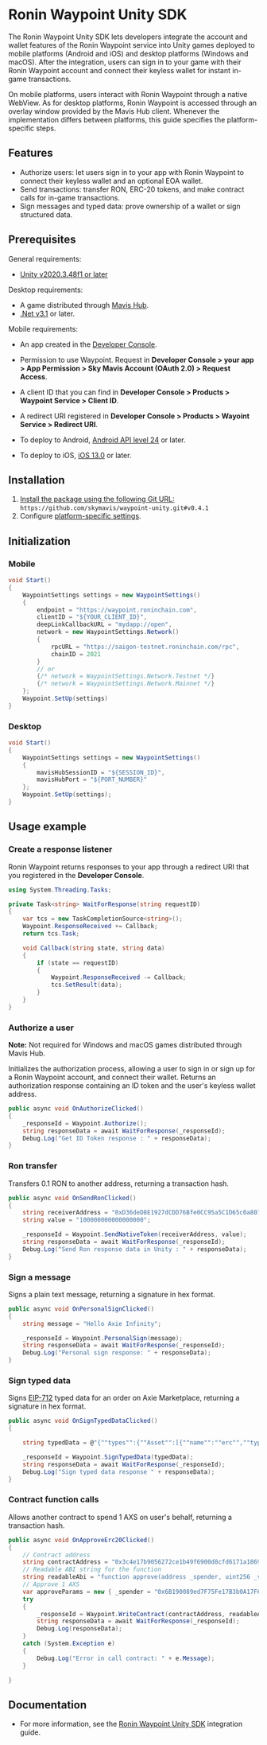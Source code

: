 # Ronin Waypoint Unity SDK

The Ronin Waypoint Unity SDK lets developers integrate the account and wallet features of the Ronin Waypoint service into Unity games deployed to mobile platforms (Android and iOS) and desktop platforms (Windows and macOS). After the integration, users can sign in to your game with their Ronin Waypoint account and connect their keyless wallet for instant in-game transactions.

On mobile platforms, users interact with Ronin Waypoint through a native WebView. As for desktop platforms, Ronin Waypoint is accessed through an overlay window provided by the Mavis Hub client. Whenever the implementation differs between platforms, this guide specifies the platform-specific steps.

## Features

- Authorize users: let users sign in to your app with Ronin Waypoint to connect their keyless wallet and an optional EOA wallet.
- Send transactions: transfer RON, ERC-20 tokens, and make contract calls for in-game transactions.
- Sign messages and typed data: prove ownership of a wallet or sign structured data.

## Prerequisites

General requirements:

- [Unity v2020.3.48f1 or later](https://unity.com/download)

Desktop requirements:

- A game distributed through [Mavis Hub](https://hub.skymavis.com).
- [.Net v3.1](https://dotnet.microsoft.com/en-us/download/dotnet/3.1) or later.

Mobile requirements:

- An app created in the [Developer Console](https://developers.skymavis.com/console/applications/).
- Permission to use Waypoint. Request in **Developer Console > your app > App Permission > Sky Mavis Account (OAuth 2.0) > Request Access**.
- A client ID that you can find in **Developer Console > Products > Waypoint Service > Client ID**.
- A redirect URI registered in **Developer Console > Products > Wayoint Service > Redirect URI**.

- To deploy to Android, [Android API level 24](https://developer.android.com/about/versions/nougat) or later.
- To deploy to iOS, [iOS 13.0](https://developer.apple.com/ios/) or later.

## Installation

1. [Install the package using the following Git URL:](https://docs.unity3d.com/Manual/upm-ui-giturl.html) `https://github.com/skymavis/waypoint-unity.git#v0.4.1`
2. Configure [platform-specific settings](https://docs.skymavis.com/mavis/ronin-waypoint/reference/unity-sdk#installation).

## Initialization

### Mobile

```csharp
void Start()
{
    WaypointSettings settings = new WaypointSettings()
    {
        endpoint = "https://waypoint.roninchain.com",
        clientID = "${YOUR_CLIENT_ID}",
        deepLinkCallbackURL = "mydapp://open",
        network = new WaypointSettings.Network()
        {
            rpcURL = "https://saigon-testnet.roninchain.com/rpc",
            chainID = 2021
        }
        // or
        {/* network = WaypointSettings.Network.Testnet */}
        {/* network = WaypointSettings.Network.Mainnet */}
    };
    Waypoint.SetUp(settings)
}
```

### Desktop

```csharp
void Start()
{
    WaypointSettings settings = new WaypointSettings()
    {
        mavisHubSessionID = "${SESSION_ID}",
        mavisHubPort = "${PORT_NUMBER}"
    };
    Waypoint.SetUp(settings);
}
```

## Usage example

### Create a response listener

Ronin Waypoint returns responses to your app through a redirect URI that you registered in the **Developer Console**.

```csharp
using System.Threading.Tasks;

private Task<string> WaitForResponse(string requestID)
{
    var tcs = new TaskCompletionSource<string>();
    Waypoint.ResponseReceived += Callback;
    return tcs.Task;

    void Callback(string state, string data)
    {
        if (state == requestID)
        {
            Waypoint.ResponseReceived -= Callback;
            tcs.SetResult(data);
        }
    }
}
```

### Authorize a user

**Note:** Not required for Windows and macOS games distributed through Mavis Hub.

Initializes the authorization process, allowing a user to sign in or sign up for a Ronin Waypoint account, and connect their wallet. Returns an authorization response containing an ID token and the user's keyless wallet address.

```csharp
public async void OnAuthorizeClicked()
{
    _responseId = Waypoint.Authorize();
    string responseData = await WaitForResponse(_responseId);
    Debug.Log("Get ID Token response : " + responseData);
}
```

### Ron transfer

Transfers 0.1 RON to another address, returning a transaction hash.

```csharp
public async void OnSendRonClicked()
{
    string receiverAddress = "0xD36deD8E1927dCDD76Bfe0CC95a5C1D65c0a807a";
    string value = "100000000000000000";

    _responseId = Waypoint.SendNativeToken(receiverAddress, value);
    string responseData = await WaitForResponse(_responseId);
    Debug.Log("Send Ron response data in Unity : " + responseData);
}
```

### Sign a message

Signs a plain text message, returning a signature in hex format.

```csharp
public async void OnPersonalSignClicked()
{
    string message = "Hello Axie Infinity";

    _responseId = Waypoint.PersonalSign(message);
    string responseData = await WaitForResponse(_responseId);
    Debug.Log("Personal sign response: " + responseData);
}
```

### Sign typed data

Signs [EIP-712](https://eips.ethereum.org/EIPS/eip-712) typed data for an order on Axie Marketplace, returning a signature in hex format.

```csharp
public async void OnSignTypedDataClicked()
{

    string typedData = @"{""types"":{""Asset"":[{""name"":""erc"",""type"":""uint8""},{""name"":""addr"",""type"":""address""},{""name"":""id"",""type"":""uint256""},{""name"":""quantity"",""type"":""uint256""}],""Order"":[{""name"":""maker"",""type"":""address""},{""name"":""kind"",""type"":""uint8""},{""name"":""assets"",""type"":""Asset[]""},{""name"":""expiredAt"",""type"":""uint256""},{""name"":""paymentToken"",""type"":""address""},{""name"":""startedAt"",""type"":""uint256""},{""name"":""basePrice"",""type"":""uint256""},{""name"":""endedAt"",""type"":""uint256""},{""name"":""endedPrice"",""type"":""uint256""},{""name"":""expectedState"",""type"":""uint256""},{""name"":""nonce"",""type"":""uint256""},{""name"":""marketFeePercentage"",""type"":""uint256""}],""EIP712Domain"":[{""name"":""name"",""type"":""string""},{""name"":""version"",""type"":""string""},{""name"":""chainId"",""type"":""uint256""},{""name"":""verifyingContract"",""type"":""address""}]}, ""domain"":{""name"":""MarketGateway"",""version"":""1"",""chainId"":2021,""verifyingContract"":""0xfff9ce5f71ca6178d3beecedb61e7eff1602950e""},""primaryType"":""Order"",""message"":{""maker"":""0xd761024b4ef3336becd6e802884d0b986c29b35a"",""kind"":""1"",""assets"":[{""erc"":""1"",""addr"":""0x32950db2a7164ae833121501c797d79e7b79d74c"",""id"":""2730069"",""quantity"":""0""}],""expiredAt"":""1721709637"",""paymentToken"":""0xc99a6a985ed2cac1ef41640596c5a5f9f4e19ef5"",""startedAt"":""1705984837"",""basePrice"":""500000000000000000"",""endedAt"":""0"",""endedPrice"":""0"",""expectedState"":""0"",""nonce"":""0"",""marketFeePercentage"":""425""}}";

    _responseId = Waypoint.SignTypedData(typedData);
    string responseData = await WaitForResponse(_responseId);
    Debug.Log("Sign typed data response " + responseData);
}
```

### Contract function calls

Allows another contract to spend 1 AXS on user's behalf, returning a transaction hash.

```csharp
public async void OnApproveErc20Clicked()
{
    // Contract address
    string contractAddress = "0x3c4e17b9056272ce1b49f6900d8cfd6171a1869d";
    // Readable ABI string for the function
    string readableAbi = "function approve(address _spender, uint256 _value)";
    // Approve 1 AXS
    var approveParams = new { _spender = "0x6B190089ed7F75Fe17B3b0A17F6ebd69f72c3F63", _value = 1000000000000000000 };
    try
    {
        _responseId = Waypoint.WriteContract(contractAddress, readableAbi, approveParams);
        string responseData = await WaitForResponse(_responseId);
        Debug.Log(responseData);
    }
    catch (System.Exception e)
    {
        Debug.Log("Error in call contract: " + e.Message);
    }

}
```

## Documentation

- For more information, see the [Ronin Waypoint Unity SDK](https://docs.skymavis.com/mavis/ronin-waypoint/reference/unity-sdk) integration guide.
